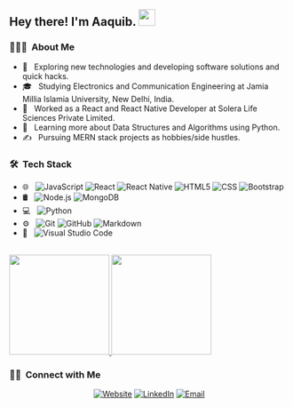 
<h2> Hey there! I'm Aaquib. <img src="https://raw.githubusercontent.com/iampavangandhi/iampavangandhi/master/gifs/Hi.gif" width="30px">
</h2>

<h3> 👨🏻‍💻 &nbsp;About Me </h3>

- 🤔 &nbsp; Exploring new technologies and developing software solutions and quick hacks.
- 🎓 &nbsp; Studying Electronics and Communication Engineering at Jamia Millia Islamia University, New Delhi, India.
- 💼 &nbsp; Worked as a React and React Native Developer at Solera Life Sciences Private Limited.
- 🌱 &nbsp; Learning more about Data Structures and Algorithms using Python.
- ✍️ &nbsp; Pursuing MERN stack projects as hobbies/side hustles.

<h3> 🛠 &nbsp;Tech Stack</h3>

- 🌐 &nbsp;
  ![JavaScript](https://img.shields.io/badge/-JavaScript-333333?style=flat&logo=javascript)
  ![React](https://img.shields.io/badge/-React-333333?style=flat&logo=react)
  ![React Native](https://img.shields.io/badge/-React_Native-333333?style=flat&logo=react)
  ![HTML5](https://img.shields.io/badge/-HTML5-333333?style=flat&logo=HTML5)
  ![CSS](https://img.shields.io/badge/-CSS-333333?style=flat&logo=CSS3&logoColor=1572B6)
  ![Bootstrap](https://img.shields.io/badge/-Bootstrap-333333?style=flat&logo=bootstrap&logoColor=563D7C)
- 🛢 &nbsp;
  ![Node.js](https://img.shields.io/badge/-Node.js-333333?style=flat&logo=node.js)
  ![MongoDB](https://img.shields.io/badge/-MongoDB-333333?style=flat&logo=mongodb)
- 💻 &nbsp;
  ![Python](https://img.shields.io/badge/-Python-333333?style=flat&logo=python)
- ⚙️ &nbsp;
  ![Git](https://img.shields.io/badge/-Git-333333?style=flat&logo=git)
  ![GitHub](https://img.shields.io/badge/-GitHub-333333?style=flat&logo=github)
  ![Markdown](https://img.shields.io/badge/-Markdown-333333?style=flat&logo=markdown)
- 🔧 &nbsp;
  ![Visual Studio Code](https://img.shields.io/badge/-Visual%20Studio%20Code-333333?style=flat&logo=visual-studio-code&logoColor=007ACC)
<!--   ![RStudio](https://img.shields.io/badge/-RStudio-333333?style=flat&logo=rstudio)
  ![Eclipse](https://img.shields.io/badge/-Eclipse-333333?style=flat&logo=eclipse-ide&logoColor=2C2255) -->
<!-- - 🖥 &nbsp;
  ![Illustrator](https://img.shields.io/badge/-Illustrator-333333?style=flat&logo=adobe-illustrator)
  ![Photoshop](https://img.shields.io/badge/-Photoshop-333333?style=flat&logo=adobe-photoshop)
  ![InDesign](https://img.shields.io/badge/-InDesign-333333?style=flat&logo=adobe-indesign) -->

<br/>

<a href="https://github.com/aaquibdilkash">
  <img height="180em" src="https://github-readme-stats.vercel.app/api?username=aaquibdilkash&theme=buefy&show_icons=true&count_private=true&include_all_commits=true" />
<!--   <img height="180em" src="https://github-readme-stats.vercel.app/api/pin?username=aaquibdilkash&repo=github-readme-stats" /> -->
  <img height="180em" src="https://github-readme-stats.vercel.app/api/top-langs/?username=aaquibdilkash&theme=buefy&layout=compact" />
</a>

<br/>

<h3> 🤝🏻 &nbsp;Connect with Me </h3>

<p align="center">
<a href="https://aaquibdilkashdev.web.app"><img alt="Website" src="https://img.shields.io/badge/Website-aaquibdilkashdev.web.app-blue?style=flat-square&logo=google-chrome"></a>
<a href="https://www.linkedin.com/in/aaquibdilkash/"><img alt="LinkedIn" src="https://img.shields.io/badge/LinkedIn-Aaquib%20Dilkash-blue?style=flat-square&logo=linkedin"></a>
<!-- <a href="https://www.instagram.com/adityavs_/"><img alt="Instagram" src="https://img.shields.io/badge/Instagram-adityavs__-blue?style=flat-square&logo=instagram"></a> -->
<a href="mailto:aaquibdilkash@gmail.com"><img alt="Email" src="https://img.shields.io/badge/Email-aaquibdilkash@gmail.com-blue?style=flat-square&logo=gmail"></a>
</p>

